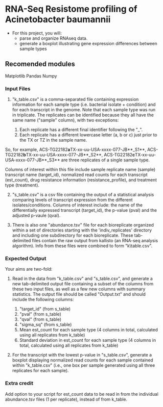 # RNA-Seq Resistome profiling of Acinetobacter baumannii
- For this project, you will:
    - parse and organize RNAseq data.
    - generate a boxplot illustrating gene expression differences between sample types 

## Recomended modules 
Matplotlib 
Pandas
Numpy

### Input Files
1. "k\_table.csv" is a comma-separated file containing expression information for each sample type (i.e. bacterial isolate + condition) and for each transcript in the genome. Note that each sample type was run in triplicate. The replicates can be identified because they all have the same name ("sample" column), with two exceptions: 

    1.  Each replicate has a different final identifier following the "\_". 
    2.  Each replicate has a different lowercase letter (a, b or c) just prior to the TX or TZ in the sample name.

So, for example, ACS-TG22182**a**TX-xx-uu-USA-xxxx-077-JB**\_S1**, ACS-TG22182**b**TX-xx-uu-USA-xxxx-077-JB**\_S2**, ACS-TG22182**c**TX-xx-uu-USA-xxxx-077-JB**\_S3** are three replicates of a single sample type. 

Columns of interest within this file include sample replicate name (sample) transcript  name (target\_id), normalized read counts for each transcript (est\_count), drug resistance information (resistance_profile), and treatment type (treatment).

2. "s\_table.csv" is a csv file containing the output of a statistical analysis comparing levels of transcript expression from the different isolates/conditions. Columns of interest include: the name of the differentially expressed transcript (target_id), the p-value (pval) and the adjusted p-vaule (qval). 

3. There is also one "abundance.tsv" file for each bioreplicate organized within a set of directories starting with the 'indiv\_replicates' directory and including one subdirectory for each bioreplicate. These tab-delimited files contain the raw output from kallisto (an RNA-seq analysis algorithm). Info from these files were combined to form "k\table.csv".


### Expected Output

Your aims are two-fold: 

1. Read in the data from "k\_table.csv" and "s\_table.csv", and generate a new tab-delimited output file containing a subset of the columns from these two input files, as well as a few new columns with summary statistics. The output file should be called "Output.txt" and should include the following columns:

    1. "target\_id" (from s\_table)
    2. "pval" (from s\_table)
    3. "qval" (from s\_table)
    4. "sigma\_sq" (from s\_table)
    5. Mean est\_count for each sample type (4 columns in total, calculated using all replicates from k\_table)
    6. Standard deviation in est\_count for each sample type (4 columns in total, calculated using all replicates from k\_table)


2. For the transcript with the lowest p-value in "s\_table.csv", generate a boxplot displaying normalized read counts for each sample contained within "k\_table.csv" (i.e., one box per sample generated using all three replicates for each sample).


### Extra credit

Add option to your script for est\_count data to be read in from the individual abundance.tsv files (1 per replicate), instead of from k\_table.



